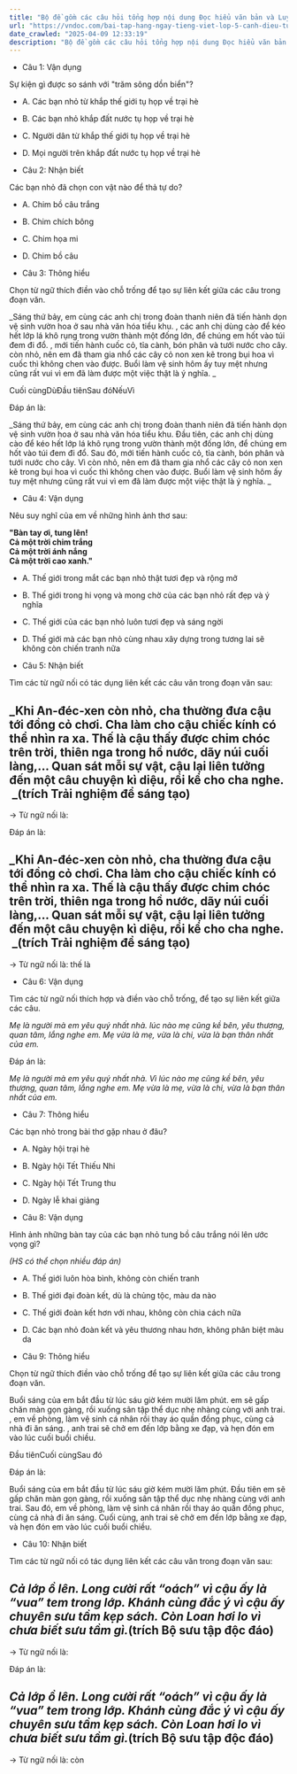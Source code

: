 ```yaml
---
title: "Bộ đề gồm các câu hỏi tổng hợp nội dung Đọc hiểu văn bản và Luyện từ và câu được học ở Tuần 32 trong chương trình Tiếng Việt lớp 5 Tập 2 Cánh Diều"
url: "https://vndoc.com/bai-tap-hang-ngay-tieng-viet-lop-5-canh-dieu-tuan-32-thu-5-338236"
date_crawled: "2025-04-09 12:33:19"
description: "Bộ đề gồm các câu hỏi tổng hợp nội dung Đọc hiểu văn bản và Luyện từ và câu được học ở Tuần 32 trong chương trình Tiếng Việt lớp 5 Tập 2 Cánh Diều"
---
```


* Câu 1:  Vận dụng

Sự kiện gì được so sánh với "trăm sông dồn biển"?

  * A. Các bạn nhỏ từ khắp thế giới tụ họp về trại hè 
  * B. Các bạn nhỏ khắp đất nước tụ họp về trại hè 
  * C. Người dân từ khắp thế giới tụ họp về trại hè 
  * D. Mọi người trên khắp đất nước tụ họp về trại hè 



* Câu 2:  Nhận biết

Các bạn nhỏ đã chọn con vật nào để thả tự do?

  * A. Chim bồ câu trắng 
  * B. Chim chích bông 
  * C. Chim họa mi 
  * D. Chim bồ câu 



* Câu 3:  Thông hiểu

Chọn từ ngữ thích điền vào chỗ trống để tạo sự liên kết giữa các câu trong đoạn văn.

_Sáng thứ bảy, em cùng các anh chị trong đoàn thanh niên đã tiến hành dọn vệ sinh vườn hoa ở sau nhà văn hóa tiểu khu. , các anh chị dùng cào để kéo hết lớp lá khô rụng trong vườn thành một đống lớn, để chúng em hốt vào túi đem đi đổ. , mới tiến hành cuốc cỏ, tỉa cành, bón phân và tưới nước cho cây.  còn nhỏ, nên em đã tham gia nhổ các cây cỏ non xen kẽ trong bụi hoa vì cuốc thì không chen vào được. Buổi làm vệ sinh hôm ấy tuy mệt nhưng cũng rất vui vì em đã làm được một việc thật là ý nghĩa. _

Cuối cùngDùĐầu tiênSau đóNếuVì

Đáp án là:

_Sáng thứ bảy, em cùng các anh chị trong đoàn thanh niên đã tiến hành dọn vệ sinh vườn hoa ở sau nhà văn hóa tiểu khu. Đầu tiên, các anh chị dùng cào để kéo hết lớp lá khô rụng trong vườn thành một đống lớn, để chúng em hốt vào túi đem đi đổ. Sau đó, mới tiến hành cuốc cỏ, tỉa cành, bón phân và tưới nước cho cây. Vì còn nhỏ, nên em đã tham gia nhổ các cây cỏ non xen kẽ trong bụi hoa vì cuốc thì không chen vào được. Buổi làm vệ sinh hôm ấy tuy mệt nhưng cũng rất vui vì em đã làm được một việc thật là ý nghĩa. _

* Câu 4:  Vận dụng

Nêu suy nghĩ của em về những hình ảnh thơ sau:

**"Bàn tay ơi, tung lên!**  
**Cả một trời chim trắng**  
**Cả một trời ánh nắng**  
**Cả một trời cao xanh."**

  * A. Thế giới trong mắt các bạn nhỏ thật tươi đẹp và rộng mở 
  * B. Thế giới trong hi vọng và mong chờ của các bạn nhỏ rất đẹp và ý nghĩa 
  * C. Thế giới của các bạn nhỏ luôn tươi đẹp và sáng ngời 
  * D. Thế giới mà các bạn nhỏ cùng nhau xây dựng trong tương lai sẽ không còn chiến tranh nữa 



* Câu 5:  Nhận biết

Tìm các từ ngữ nối có tác dụng liên kết các câu văn trong đoạn văn sau:

_Khi An-đéc-xen còn nhỏ, cha thường đưa cậu tới đồng cỏ chơi. Cha làm cho cậu chiếc kính có thể nhìn ra xa. Thế là cậu thấy được chim chóc trên trời, thiên nga trong hồ nước, dãy núi cuối làng,... Quan sát mỗi sự vật, cậu lại liên tưởng đến một câu chuyện kì diệu, rồi kể cho cha nghe.  _(trích Trải nghiệm để sáng tạo)  
---  
  
→ Từ ngữ nối là: 

Đáp án là:

_Khi An-đéc-xen còn nhỏ, cha thường đưa cậu tới đồng cỏ chơi. Cha làm cho cậu chiếc kính có thể nhìn ra xa. Thế là cậu thấy được chim chóc trên trời, thiên nga trong hồ nước, dãy núi cuối làng,... Quan sát mỗi sự vật, cậu lại liên tưởng đến một câu chuyện kì diệu, rồi kể cho cha nghe.  _(trích Trải nghiệm để sáng tạo)  
---  
  
→ Từ ngữ nối là: thế là

* Câu 6:  Vận dụng

Tìm các từ ngữ nối thích hợp và điền vào chỗ trống, để tạo sự liên kết giữa các câu.

_Mẹ là người mà em yêu quý nhất nhà. lúc nào mẹ cũng kề bên, yêu thương, quan tâm, lắng nghe em. Mẹ vừa là mẹ, vừa là chi, vừa là bạn thân nhất của em._

Đáp án là:

_Mẹ là người mà em yêu quý nhất nhà. Vì lúc nào mẹ cũng kề bên, yêu thương, quan tâm, lắng nghe em. Mẹ vừa là mẹ, vừa là chi, vừa là bạn thân nhất của em._

* Câu 7:  Thông hiểu

Các bạn nhỏ trong bài thơ gặp nhau ở đâu?

  * A. Ngày hội trại hè 
  * B. Ngày hội Tết Thiếu Nhi 
  * C. Ngày hội Tết Trung thu 
  * D. Ngày lễ khai giảng 



* Câu 8:  Vận dụng

Hình ảnh những bàn tay của các bạn nhỏ tung bồ câu trắng nói lên ước vọng gì?

_(HS có thể chọn nhiều đáp án)_

  * A. Thế giới luôn hòa bình, không còn chiến tranh 
  * B. Thế giới đại đoàn kết, dù là chủng tộc, màu da nào 
  * C. Thế giới đoàn kết hơn với nhau, không còn chia cách nữa 
  * D. Các bạn nhỏ đoàn kết và yêu thương nhau hơn, không phân biệt màu da 



* Câu 9:  Thông hiểu

Chọn từ ngữ thích điền vào chỗ trống để tạo sự liên kết giữa các câu trong đoạn văn.

Buổi sáng của em bắt đầu từ lúc sáu giờ kém mười lăm phút.  em sẽ gấp chăn màn gọn gàng, rồi xuống sân tập thể dục nhẹ nhàng cùng với anh trai. , em về phòng, làm vệ sinh cá nhân rồi thay áo quần đồng phục, cùng cả nhà đi ăn sáng. , anh trai sẽ chở em đến lớp bằng xe đạp, và hẹn đón em vào lúc cuối buổi chiều.

Đầu tiênCuối cùngSau đó

Đáp án là:

Buổi sáng của em bắt đầu từ lúc sáu giờ kém mười lăm phút. Đầu tiên em sẽ gấp chăn màn gọn gàng, rồi xuống sân tập thể dục nhẹ nhàng cùng với anh trai. Sau đó, em về phòng, làm vệ sinh cá nhân rồi thay áo quần đồng phục, cùng cả nhà đi ăn sáng. Cuối cùng, anh trai sẽ chở em đến lớp bằng xe đạp, và hẹn đón em vào lúc cuối buổi chiều.

* Câu 10:  Nhận biết

Tìm các từ ngữ nối có tác dụng liên kết các câu văn trong đoạn văn sau:

_Cả lớp ồ lên. Long cười rất “oách” vì cậu ấy là “vua” tem trong lớp. Khánh cùng đắc ý vì cậu ấy chuyên sưu tầm kẹp sách. Còn Loan hơi lo vì chưa biết sưu tầm gì._(trích Bộ sưu tập độc đáo)  
---  
  
→ Từ ngữ nối là: 

Đáp án là:

_Cả lớp ồ lên. Long cười rất “oách” vì cậu ấy là “vua” tem trong lớp. Khánh cùng đắc ý vì cậu ấy chuyên sưu tầm kẹp sách. Còn Loan hơi lo vì chưa biết sưu tầm gì._(trích Bộ sưu tập độc đáo)  
---  
  
→ Từ ngữ nối là: còn
